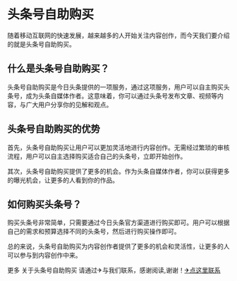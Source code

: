 # 头条号自助购买

随着移动互联网的快速发展，越来越多的人开始关注内容创作，而今天我们要介绍的就是头条号自助购买。

## 什么是头条号自助购买？

头条号自助购买是今日头条提供的一项服务，通过这项服务，用户可以自主购买头条号，成为头条自媒体作者。这意味着，你可以通过头条号发布文章、视频等内容，与广大用户分享你的见解和观点。

## 头条号自助购买的优势

首先，头条号自助购买让用户可以更加灵活地进行内容创作。无需经过繁琐的审核流程，用户可以自主选择购买适合自己的头条号，立即开始创作。

其次，头条号自助购买提供了更多的机会。作为头条自媒体作者，你可以获得更多的曝光机会，让更多的人看到你的作品。

## 如何购买头条号？

购买头条号非常简单，只需要通过今日头条官方渠道进行购买即可。用户可以根据自己的需求和预算选择不同的头条号，然后进行购买操作即可。

总的来说，头条号自助购买为内容创作者提供了更多的机会和灵活性，让更多的人可以参与到内容创作中来。

更多 关于头条号自助购买 请通过✈与我们联系，感谢阅读,谢谢！[✈点这里联系](https://lm.k02.cc)